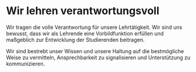 ﻿<!--
   NAME - The NAME of this project is:
ethos

  FILE - The FILENAME of the current file is:
/v6a2.md

  CREATION - This project was CREATED on:
2017-01-28-16:15:00 UTC

  MODIFICATION - This project was last MODIFIED on:
2017-01-28-16:15:00 UTC

  VERSION - The current VERSION of this project is:
<git-commit-hash>-2017-01-28-16:15:00 UTC

  CREATOR(S) - This project was CREATED by:
Michael Czechowski, Martin Maga

  CONTACT - You can CONTACT the creator(s) or developer(s) of this project at:
E-Mail: mail@martinmaga.de

  COPYRIGHT - The COPYRIGHT holder of this project is:
COPYRIGHT (c) 2016 Martin Maga

  LICENSE - This project is LICENSED under the following license:
Martin Maga 2016 CC BY-SA 4.0 https://creativecommons.org

  SUBFILE – This is a SUBFILE! For more INFORMATION on this project go to:
/README.md
-->

# Wir lehren verantwortungsvoll
Wir tragen die volle Verantwortung für unsere Lehrtätigkeit.
Wir sind uns bewusst, dass wir als Lehrende eine Vorbildfunktion erfüllen und maßgeblich zur Entwicklung der Studierenden beitragen.

Wir sind bestrebt unser Wissen und unsere Haltung auf die bestmögliche Weise zu vermitteln, Ansprechbarkeit zu signalisieren und Unterstützung zu kommunizieren.
